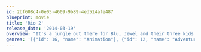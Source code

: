 ```yaml
---
id: 2bf608c4-0e05-4609-9b89-4ed514afe487
blueprint: movie
title: 'Rio 2'
release_date: '2014-03-19'
overview: "It's a jungle out there for Blu, Jewel and their three kids after they're hurtled from Rio de Janeiro to the wilds of the Amazon. As Blu tries to fit in, he goes beak-to-beak with the vengeful Nigel, and meets the most fearsome adversary of all: his father-in-law."
genres: '[{"id": 16, "name": "Animation"}, {"id": 12, "name": "Adventure"}, {"id": 35, "name": "Comedy"}, {"id": 10751, "name": "Family"}]'
---
```

